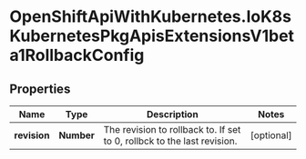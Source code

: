 # OpenShiftApiWithKubernetes.IoK8sKubernetesPkgApisExtensionsV1beta1RollbackConfig

## Properties
Name | Type | Description | Notes
------------ | ------------- | ------------- | -------------
**revision** | **Number** | The revision to rollback to. If set to 0, rollbck to the last revision. | [optional] 


